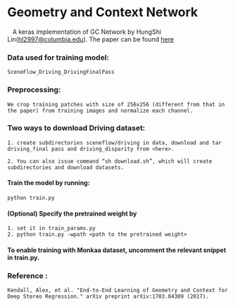 # Geometry and Context Network
    A keras implementation of GC Network by HungShi Lin(hl2997@columbia.edu). The paper can be found [here]("https://arxiv.org/abs/1703.04309")

### Data used for training model: 
    SceneFlow_Driving_DrivingFinalPass

### Preprocessing:
    We crop training patches with size of 256x256 (different from that in the paper) from training images and normalize each channel.

### Two ways to download Driving dataset: 
    1. create subdirectories sceneflow/driving in data, download and tar driving_final pass and driving_disparity from <here>. 
    
    2. You can also issue command “sh download.sh”, which will create subdirectories and download datasets.

#### Train the model by running:
    python train.py
 
#### (Optional) Specify the pretrained weight by
    1. set it in train_params.py
    2. python train.py -wpath <path to the pretrained weight>

#### To enable training with Monkaa dataset, uncomment the relevant snippet in train.py.

### Reference :
    Kendall, Alex, et al. "End-to-End Learning of Geometry and Context for Deep Stereo Regression." arXiv preprint arXiv:1703.04309 (2017).

